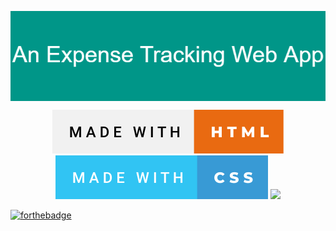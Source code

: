 <p align="center">
  <img src="Images\An_Expense_Tracking_Web_App.png" align="center"/>
</p>

<p align="center">
    <img src="Images\made-with-html.svg"/> <img src="Images\made-with-css.svg"/> <img src="https://forthebadge.com/images/badges/made-with-javascript.svg">
</p> 




[![forthebadge](https://forthebadge.com/images/badges/built-with-love.svg)](https://forthebadge.com)

